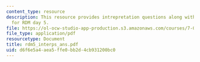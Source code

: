 ```yaml
---
content_type: resource
description: This resource provides intrepretation questions along with their answers
  for RDM day 5.
file: https://ol-ocw-studio-app-production.s3.amazonaws.com/courses/7-02-experimental-biology-communication-spring-2005/d6f6e5a4aea5ffe0bb2d4cb931200bc0_rdm5_interps_ans.pdf
file_type: application/pdf
resourcetype: Document
title: rdm5_interps_ans.pdf
uid: d6f6e5a4-aea5-ffe0-bb2d-4cb931200bc0
---
```

